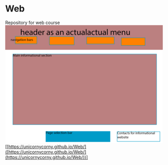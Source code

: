 # Web
Repository for web course
![webмакет.png](https://github.com/Unicornycorny/Web/blob/main/макет.png)
[[https://unicornycorny.github.io/Web/]([https://unicornycorny.github.io/Web/](https://unicornycorny.github.io/Web/))]
